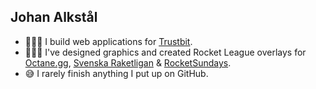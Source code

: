## Johan Alkstål

- 👨🏻‍💻 I build web applications for [Trustbit](https://trustbit.tech/).
- 👨🏻‍🎨 I've designed graphics and created Rocket League overlays for [Octane.gg](https://octane.gg/), [Svenska Raketligan](https://svenskaraketligan.se) & [RocketSundays](https://www.sundaysesport.co.uk/rocket-sundays).
- 😅 I rarely finish anything I put up on GitHub.

<!--
**johanalkstal/johanalkstal** is a ✨ _special_ ✨ repository because its `README.md` (this file) appears on your GitHub profile.

Here are some ideas to get you started:

- 🔭 I’m currently working on ...
- 🌱 I’m currently learning ...
- 👯 I’m looking to collaborate on ...
- 🤔 I’m looking for help with ...
- 💬 Ask me about ...
- 📫 How to reach me: ...
- 😄 Pronouns: ...
- ⚡ Fun fact: ...
-->
